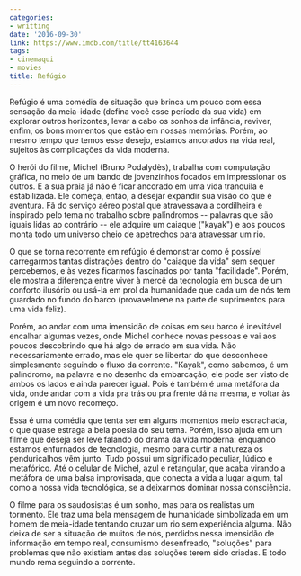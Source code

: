 ```yaml
---
categories:
- writting
date: '2016-09-30'
link: https://www.imdb.com/title/tt4163644
tags:
- cinemaqui
- movies
title: Refúgio
---
```


Refúgio é uma comédia de situação que brinca um pouco com essa sensação da meia-idade (defina você esse período da sua vida) em explorar outros horizontes, levar a cabo os sonhos da infância, reviver, enfim, os bons momentos que estão em nossas memórias. Porém, ao mesmo tempo que temos esse desejo, estamos ancorados na vida real, sujeitos às complicações da vida moderna.

O herói do filme, Michel (Bruno Podalydès), trabalha com computação gráfica, no meio de um bando de jovenzinhos focados em impressionar os outros. E a sua praia já não é ficar ancorado em uma vida tranquila e estabilizada. Ele começa, então, a desejar expandir sua visão do que é aventura. Fã do serviço aéreo postal que atravessava a cordilheira e inspirado pelo tema no trabalho sobre palíndromos -- palavras que são iguais lidas ao contrário -- ele adquire um caiaque ("kayak") e aos poucos monta todo um universo cheio de apetrechos para atravessar um rio.

O que se torna recorrente em refúgio é demonstrar como é possível carregarmos tantas distrações dentro do "caiaque da vida" sem sequer percebemos, e às vezes ficarmos fascinados por tanta "facilidade". Porém, ele mostra a diferença entre viver à mercê da tecnologia em busca de um conforto ilusório ou usá-la em prol da humanidade que cada um de nós tem guardado no fundo do barco (provavelmene na parte de suprimentos para uma vida feliz).

Porém, ao andar com uma imensidão de coisas em seu barco é inevitável encalhar algumas vezes, onde Michel conhece novas pessoas e vai aos poucos descobrindo que há algo de errado em sua vida. Não necessariamente errado, mas ele quer se libertar do que desconhece simplesmente seguindo o fluxo da corrente. "Kayak", como sabemos, é um palíndromo, na palavra e no desenho da embarcação; ele pode ser visto de ambos os lados e ainda parecer igual. Pois é também é uma metáfora da vida, onde andar com a vida pra trás ou pra frente dá na mesma, e voltar às origem é um novo recomeço.

Essa é uma comédia que tenta ser em alguns momentos meio escrachada, o que quase estraga a bela poesia do seu tema. Porém, isso ajuda em um filme que deseja ser leve falando do drama da vida moderna:  enquando estamos enfurnados de tecnologia, mesmo para curtir a natureza os penduricalhos vêm junto. Tudo possui um significado peculiar, lúdico e metafórico. Até o celular de Michel, azul e retangular, que acaba virando a metáfora de uma balsa improvisada, que conecta a vida a lugar algum, tal como a nossa vida tecnológica, se a deixarmos dominar nossa consciência.

O filme para os saudosistas é um sonho, mas para os realistas um tormento. Ele traz uma bela mensagem de humanidade simbolizada em um homem de meia-idade tentando cruzar um rio sem experiência alguma. Não deixa de ser a situação de muitos de nós, perdidos nessa imensidão de informação em tempo real, consumismo desenfreado, "soluções" para problemas que não existiam antes das soluções terem sido criadas. E todo mundo rema seguindo a corrente.